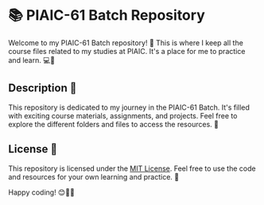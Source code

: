 # 📚 PIAIC-61 Batch Repository

Welcome to my PIAIC-61 Batch repository! 🎉 This is where I keep all the course files related to my studies at PIAIC. It's a place for me to practice and learn. 💻📖

## Description 📝

This repository is dedicated to my journey in the PIAIC-61 Batch. It's filled with exciting course materials, assignments, and projects. Feel free to explore the different folders and files to access the resources. 🚀

## License 📜

This repository is licensed under the [MIT License](LICENSE). Feel free to use the code and resources for your own learning and practice. 🙌

Happy coding! 😊🚀🔥